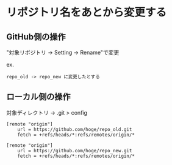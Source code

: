 # リポジトリ名をあとから変更する

## GitHub側の操作
"対象リポジトリ -> Setting -> Rename"で変更

ex.
```
repo_old -> repo_new に変更したとする
```

## ローカル側の操作
対象ディレクトリ -> .git > config

```
[remote "origin"]
    url = https://github.com/hoge/repo_old.git
    fetch = +refs/heads/*:refs/remotes/origin/*
```

```
[remote "origin"]
    url = https://github.com/hoge/repo_new.git
    fetch = +refs/heads/*:refs/remotes/origin/*
```

